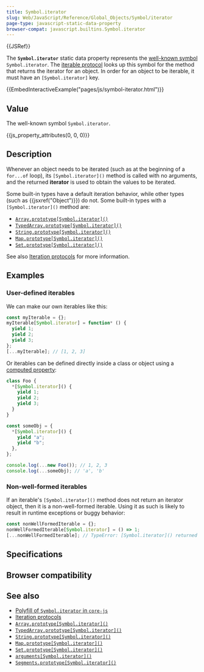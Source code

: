```yaml
---
title: Symbol.iterator
slug: Web/JavaScript/Reference/Global_Objects/Symbol/iterator
page-type: javascript-static-data-property
browser-compat: javascript.builtins.Symbol.iterator
---
```


{{JSRef}}

The **`Symbol.iterator`** static data property represents the [well-known symbol](/Web/JavaScript/Reference/Global_Objects/Symbol#well-known_symbols) `Symbol.iterator`. The [iterable protocol](/Web/JavaScript/Reference/Iteration_protocols#the_iterable_protocol) looks up this symbol for the method that returns the iterator for an object. In order for an object to be iterable, it must have an `[Symbol.iterator]` key.

{{EmbedInteractiveExample("pages/js/symbol-iterator.html")}}

## Value

The well-known symbol `Symbol.iterator`.

{{js_property_attributes(0, 0, 0)}}

## Description

Whenever an object needs to be iterated (such as at the beginning of a `for...of` loop), its `[Symbol.iterator]()` method is called with no arguments, and the returned **iterator** is used to obtain the values to be iterated.

Some built-in types have a default iteration behavior, while other types (such as {{jsxref("Object")}}) do not. Some built-in types with a `[Symbol.iterator]()` method are:

- [`Array.prototype[Symbol.iterator]()`](/Web/JavaScript/Reference/Global_Objects/Array/Symbol.iterator)
- [`TypedArray.prototype[Symbol.iterator]()`](/Web/JavaScript/Reference/Global_Objects/TypedArray/Symbol.iterator)
- [`String.prototype[Symbol.iterator]()`](/Web/JavaScript/Reference/Global_Objects/String/Symbol.iterator)
- [`Map.prototype[Symbol.iterator]()`](/Web/JavaScript/Reference/Global_Objects/Map/Symbol.iterator)
- [`Set.prototype[Symbol.iterator]()`](/Web/JavaScript/Reference/Global_Objects/Set/Symbol.iterator)

See also [Iteration protocols](/Web/JavaScript/Reference/Iteration_protocols) for more information.

## Examples

### User-defined iterables

We can make our own iterables like this:

```js
const myIterable = {};
myIterable[Symbol.iterator] = function* () {
  yield 1;
  yield 2;
  yield 3;
};
[...myIterable]; // [1, 2, 3]
```

Or iterables can be defined directly inside a class or object using a [computed property](/Web/JavaScript/Reference/Operators/Object_initializer#computed_property_names):

```js
class Foo {
  *[Symbol.iterator]() {
    yield 1;
    yield 2;
    yield 3;
  }
}

const someObj = {
  *[Symbol.iterator]() {
    yield "a";
    yield "b";
  },
};

console.log(...new Foo()); // 1, 2, 3
console.log(...someObj); // 'a', 'b'
```

### Non-well-formed iterables

If an iterable's `[Symbol.iterator]()` method does not return an iterator object, then it is a non-well-formed iterable. Using it as such is likely to result in runtime exceptions or buggy behavior:

```js example-bad
const nonWellFormedIterable = {};
nonWellFormedIterable[Symbol.iterator] = () => 1;
[...nonWellFormedIterable]; // TypeError: [Symbol.iterator]() returned a non-object value
```

## Specifications



## Browser compatibility



## See also

- [Polyfill of `Symbol.iterator` in `core-js`](https://github.com/zloirock/core-js#ecmascript-symbol)
- [Iteration protocols](/Web/JavaScript/Reference/Iteration_protocols)
- [`Array.prototype[Symbol.iterator]()`](/Web/JavaScript/Reference/Global_Objects/Array/Symbol.iterator)
- [`TypedArray.prototype[Symbol.iterator]()`](/Web/JavaScript/Reference/Global_Objects/TypedArray/Symbol.iterator)
- [`String.prototype[Symbol.iterator]()`](/Web/JavaScript/Reference/Global_Objects/String/Symbol.iterator)
- [`Map.prototype[Symbol.iterator]()`](/Web/JavaScript/Reference/Global_Objects/Map/Symbol.iterator)
- [`Set.prototype[Symbol.iterator]()`](/Web/JavaScript/Reference/Global_Objects/Set/Symbol.iterator)
- [`arguments[Symbol.iterator]()`](/Web/JavaScript/Reference/Functions/arguments/Symbol.iterator)
- [`Segments.prototype[Symbol.iterator]()`](/Web/JavaScript/Reference/Global_Objects/Intl/Segmenter/segment/Segments/Symbol.iterator)
